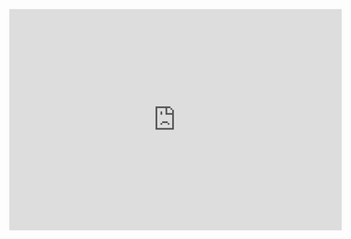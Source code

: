 <iframe width="600" height="400" allowfullscreen style="border-style:none;" src="https://cdn.pannellum.org/2.5/pannellum.htm#panorama=https%3A//i.ibb.co/jM3L34X/20211001123506.jpg&title=Guerilla%20Urbanism&author=Grace%20%uFF08Yixuan%20Lin%uFF09&autoLoad=true"></iframe>


  
[jekyll-docs]: http://jekyllrb.com/docs/home
[jekyll-gh]:   https://github.com/jekyll/jekyll
[jekyll-talk]: https://talk.jekyllrb.com/
